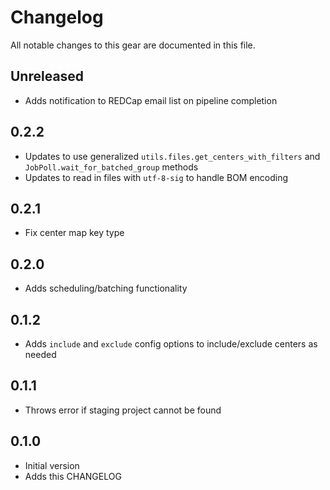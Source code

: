 # Changelog

All notable changes to this gear are documented in this file.

## Unreleased

* Adds notification to REDCap email list on pipeline completion

## 0.2.2

* Updates to use generalized `utils.files.get_centers_with_filters` and `JobPoll.wait_for_batched_group` methods
* Updates to read in files with `utf-8-sig` to handle BOM encoding

## 0.2.1

* Fix center map key type
  
## 0.2.0

* Adds scheduling/batching functionality

## 0.1.2

* Adds `include` and `exclude` config options to include/exclude centers as needed

## 0.1.1

* Throws error if staging project cannot be found

## 0.1.0

* Initial version
* Adds this CHANGELOG
